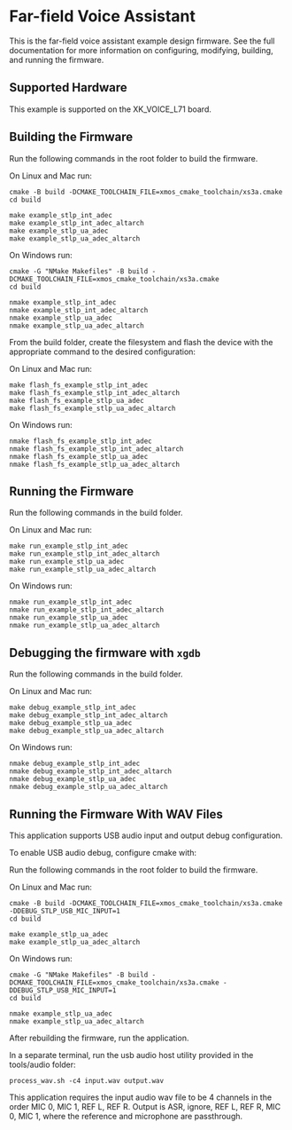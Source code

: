 # Far-field Voice Assistant

This is the far-field voice assistant example design firmware.  See the full documentation for more information on configuring, modifying, building, and running the firmware.

## Supported Hardware

This example is supported on the XK_VOICE_L71 board.

## Building the Firmware

Run the following commands in the root folder to build the firmware.

On Linux and Mac run:

    cmake -B build -DCMAKE_TOOLCHAIN_FILE=xmos_cmake_toolchain/xs3a.cmake
    cd build

    make example_stlp_int_adec
    make example_stlp_int_adec_altarch
    make example_stlp_ua_adec
    make example_stlp_ua_adec_altarch

On Windows run:

    cmake -G "NMake Makefiles" -B build -DCMAKE_TOOLCHAIN_FILE=xmos_cmake_toolchain/xs3a.cmake
    cd build

    nmake example_stlp_int_adec
    nmake example_stlp_int_adec_altarch
    nmake example_stlp_ua_adec
    nmake example_stlp_ua_adec_altarch

From the build folder, create the filesystem and flash the device with the appropriate command to the desired configuration:

On Linux and Mac run:

    make flash_fs_example_stlp_int_adec
    make flash_fs_example_stlp_int_adec_altarch
    make flash_fs_example_stlp_ua_adec
    make flash_fs_example_stlp_ua_adec_altarch

On Windows run:

    nmake flash_fs_example_stlp_int_adec
    nmake flash_fs_example_stlp_int_adec_altarch
    nmake flash_fs_example_stlp_ua_adec
    nmake flash_fs_example_stlp_ua_adec_altarch

## Running the Firmware

Run the following commands in the build folder.

On Linux and Mac run:

    make run_example_stlp_int_adec
    make run_example_stlp_int_adec_altarch
    make run_example_stlp_ua_adec
    make run_example_stlp_ua_adec_altarch

On Windows run:

    nmake run_example_stlp_int_adec
    nmake run_example_stlp_int_adec_altarch
    nmake run_example_stlp_ua_adec
    nmake run_example_stlp_ua_adec_altarch

## Debugging the firmware with `xgdb`

Run the following commands in the build folder.

On Linux and Mac run:

    make debug_example_stlp_int_adec
    make debug_example_stlp_int_adec_altarch
    make debug_example_stlp_ua_adec
    make debug_example_stlp_ua_adec_altarch

On Windows run:

    nmake debug_example_stlp_int_adec
    nmake debug_example_stlp_int_adec_altarch
    nmake debug_example_stlp_ua_adec
    nmake debug_example_stlp_ua_adec_altarch

## Running the Firmware With WAV Files

This application supports USB audio input and output debug configuration.

To enable USB audio debug, configure cmake with:

Run the following commands in the root folder to build the firmware.

On Linux and Mac run:

    cmake -B build -DCMAKE_TOOLCHAIN_FILE=xmos_cmake_toolchain/xs3a.cmake -DDEBUG_STLP_USB_MIC_INPUT=1
    cd build

    make example_stlp_ua_adec
    make example_stlp_ua_adec_altarch

On Windows run:

    cmake -G "NMake Makefiles" -B build -DCMAKE_TOOLCHAIN_FILE=xmos_cmake_toolchain/xs3a.cmake -DDEBUG_STLP_USB_MIC_INPUT=1
    cd build

    nmake example_stlp_ua_adec
    nmake example_stlp_ua_adec_altarch

After rebuilding the firmware, run the application.

In a separate terminal, run the usb audio host utility provided in the tools/audio folder:

    process_wav.sh -c4 input.wav output.wav

This application requires the input audio wav file to be 4 channels in the order MIC 0, MIC 1, REF L, REF R.  Output is ASR, ignore, REF L, REF R, MIC 0, MIC 1, where the reference and microphone are passthrough.
